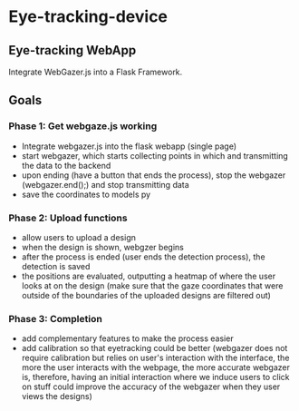# Eye-tracking-device
## Eye-tracking WebApp
Integrate WebGazer.js into a Flask Framework.

## Goals
### Phase 1: Get webgaze.js working
* Integrate webgazer.js into the flask webapp (single page)
* start webgazer, which starts collecting points in which and transmitting the data to the backend
* upon ending (have a button that ends the process), stop the webgazer (webgazer.end();) and stop transmitting data
* save the coordinates to models py

### Phase 2: Upload functions
* allow users to upload a design
* when the design is shown, webgzer begins 
* after the process is ended (user ends the detection process), the detection is saved
* the positions are evaluated, outputting a heatmap of where the user looks at on the design (make sure that the gaze coordinates that were outside of the boundaries of the uploaded designs are filtered out)

### Phase 3: Completion
* add complementary features to make the process easier
* add calibration so that eyetracking could be better (webgazer does not require calibration but relies on user's interaction with the interface, the more the user interacts with the webpage, the more accurate webgazer is, therefore, having an initial interaction where we induce users to click on stuff could improve the accuracy of the webgazer when they user views the designs)